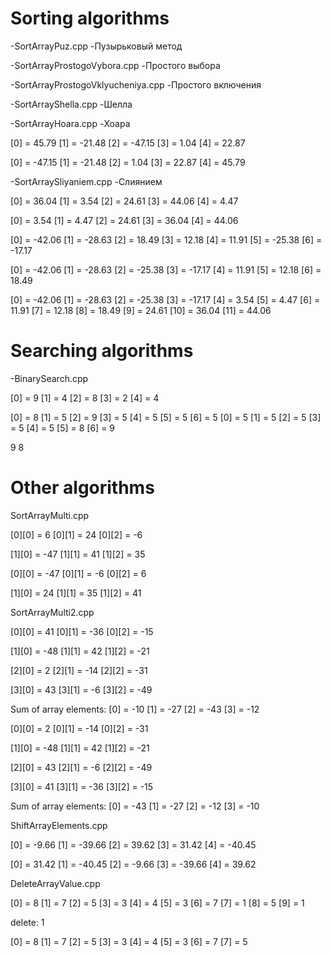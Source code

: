 ﻿# Sorting algorithms

-SortArrayPuz.cpp -Пузырьковый метод

-SortArrayProstogoVybora.cpp -Простого выбора

-SortArrayProstogoVklyucheniya.cpp -Простого включения

-SortArrayShella.cpp -Шелла

-SortArrayHoara.cpp -Хоара

  [0] = 45.79   [1] = -21.48  [2] = -47.15  [3] = 1.04    [4] = 22.87

  [0] = -47.15  [1] = -21.48  [2] = 1.04    [3] = 22.87   [4] = 45.79

-SortArraySliyaniem.cpp -Слиянием

[0] = 36.04   [1] = 3.54    [2] = 24.61   [3] = 44.06   [4] = 4.47

[0] = 3.54    [1] = 4.47    [2] = 24.61   [3] = 36.04   [4] = 44.06

[0] = -42.06  [1] = -28.63  [2] = 18.49   [3] = 12.18   [4] = 11.91   [5] = -25.38  [6] = -17.17

[0] = -42.06  [1] = -28.63  [2] = -25.38  [3] = -17.17  [4] = 11.91   [5] = 12.18   [6] = 18.49

[0] = -42.06  [1] = -28.63  [2] = -25.38  [3] = -17.17  [4] = 3.54    [5] = 4.47    [6] = 11.91   [7] = 12.18   [8] = 18.49   [9] = 24.61   [10] = 36.04   [11] = 44.06


# Searching algorithms

-BinarySearch.cpp

[0] = 9   [1] = 4   [2] = 8   [3] = 2   [4] = 4

[0] = 8   [1] = 5   [2] = 9   [3] = 5   [4] = 5   [5] = 5   [6] = 5
[0] = 5   [1] = 5   [2] = 5   [3] = 5   [4] = 5   [5] = 8   [6] = 9

9 8


# Other algorithms

SortArrayMulti.cpp

  [0][0] = 6    [0][1] = 24   [0][2] = -6

  [1][0] = -47  [1][1] = 41   [1][2] = 35

  [0][0] = -47  [0][1] = -6   [0][2] = 6

  [1][0] = 24   [1][1] = 35   [1][2] = 41


SortArrayMulti2.cpp

  [0][0] = 41   [0][1] = -36  [0][2] = -15

  [1][0] = -48  [1][1] = 42   [1][2] = -21

  [2][0] = 2    [2][1] = -14  [2][2] = -31

  [3][0] = 43   [3][1] = -6   [3][2] = -49

  Sum of array elements: [0] = -10  [1] = -27  [2] = -43  [3] = -12

  [0][0] = 2    [0][1] = -14  [0][2] = -31

  [1][0] = -48  [1][1] = 42   [1][2] = -21

  [2][0] = 43   [2][1] = -6   [2][2] = -49

  [3][0] = 41   [3][1] = -36  [3][2] = -15

  Sum of array elements: [0] = -43  [1] = -27  [2] = -12  [3] = -10


ShiftArrayElements.cpp

  [0] = -9.66   [1] = -39.66  [2] = 39.62   [3] = 31.42   [4] = -40.45

  [0] = 31.42   [1] = -40.45  [2] = -9.66   [3] = -39.66  [4] = 39.62


DeleteArrayValue.cpp

  [0] = 8    [1] = 7    [2] = 5    [3] = 3    [4] = 4    [5] = 3    [6] = 7    [7] = 1    [8] = 5    [9] = 1

  delete: 1

  [0] = 8    [1] = 7    [2] = 5    [3] = 3    [4] = 4    [5] = 3    [6] = 7    [7] = 5
